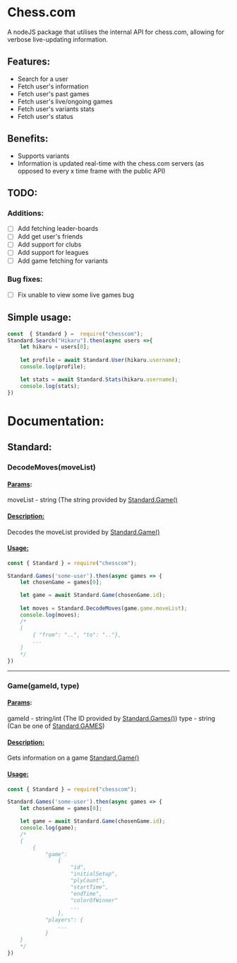 # Chess.com

A nodeJS package that utilises the internal API for chess.com, allowing for verbose live-updating information.

## Features:
- Search for a user
- Fetch user's information
- Fetch user's past games
- Fetch user's live/ongoing games
- Fetch user's variants stats
- Fetch user's status

## Benefits:
- Supports variants
- Information is updated real-time with the chess.com servers (as opposed to every x time frame with the public API)

## TODO:
### Additions:

 - [ ]  Add fetching leader-boards
 - [ ]  Add get user's friends
 - [ ]  Add support for clubs
 - [ ]  Add support for leagues
 - [ ] Add game fetching for variants

### Bug fixes:
- [ ] Fix unable to view some live games bug

## Simple usage:
```js
const  { Standard } =  require("chesscom");
Standard.Search("Hikaru").then(async users =>{
	let hikaru = users[0];
	
	let profile = await Standard.User(hikaru.username);
	console.log(profile);

	let stats = await Standard.Stats(hikaru.username);
	console.log(stats);
})
```

# Documentation:

## Standard:

### DecodeMoves(moveList)
#### <ins>**Params**</ins>:
moveList - string (The string provided by [Standard.Game()](#game)
#### <ins>**Description:**</ins>
Decodes the moveList provided by [Standard.Game()](#game)
#### <ins> **Usage:** </ins>
```js
const { Standard } = require("chesscom");

Standard.Games('some-user').then(async games => {
	let chosenGame = games[0];

	let game = await Standard.Game(chosenGame.id);
	
	let moves = Standard.DecodeMoves(game.game.moveList);
	console.log(moves);
	/*
	[
		{ "from": "..", "to": ".."},
		...
	]
	*/
})
```

---

### Game(gameId, type)
<a name="game"></a>

#### <ins>**Params**</ins>:
gameId - string/int (The ID provided by [Standard.Games()](#Games))
type - string (Can be one of [Standard.GAMES](#Standard.GAMES))
#### <ins>**Description:**</ins>
Gets information on a game [Standard.Game()](#Game)
#### <ins> **Usage:** </ins>
```js
const { Standard } = require("chesscom");

Standard.Games('some-user').then(async games => {
	let chosenGame = games[0];

	let game = await Standard.Game(chosenGame.id);
	console.log(game);
	/*
	{
		{
			"game":
				{
					"id",
					"initialSetup",
					"plyCount",
					"startTime",
					"endTime",
					"colorOfWinner"
					...
				},
			"players": {
				...
			}
	}
	*/
})
```

